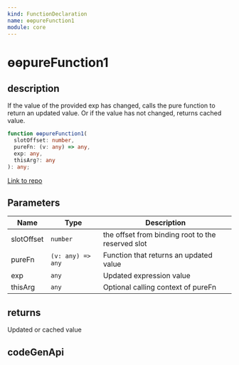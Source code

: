 ```yaml
---
kind: FunctionDeclaration
name: ɵɵpureFunction1
module: core
---
```


# ɵɵpureFunction1

## description

If the value of the provided exp has changed, calls the pure function to return
an updated value. Or if the value has not changed, returns cached value.

```ts
function ɵɵpureFunction1(
  slotOffset: number,
  pureFn: (v: any) => any,
  exp: any,
  thisArg?: any
): any;
```

[Link to repo](https://github.com/timdeschryver/angular/blob/master/packages/core/src/render3/pure_function.ts#L65-L68)

## Parameters

| Name       | Type              | Description                                       |
| ---------- | ----------------- | ------------------------------------------------- |
| slotOffset | `number`          | the offset from binding root to the reserved slot |
| pureFn     | `(v: any) => any` | Function that returns an updated value            |
| exp        | `any`             | Updated expression value                          |
| thisArg    | `any`             | Optional calling context of pureFn                |

## returns

Updated or cached value

## codeGenApi
